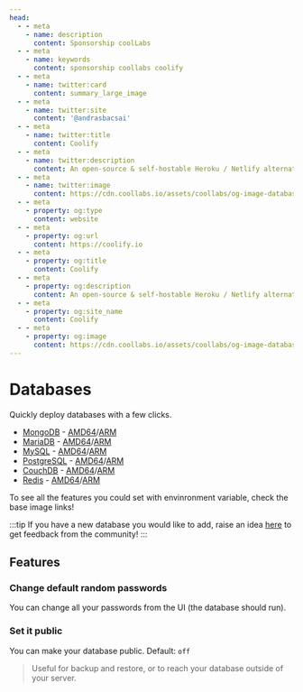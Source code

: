 ```yaml
---
head:
  - - meta
    - name: description
      content: Sponsorship coolLabs
  - - meta
    - name: keywords
      content: sponsorship coollabs coolify 
  - - meta
    - name: twitter:card
      content: summary_large_image
  - - meta
    - name: twitter:site
      content: '@andrasbacsai'
  - - meta
    - name: twitter:title
      content: Coolify
  - - meta
    - name: twitter:description
      content: An open-source & self-hostable Heroku / Netlify alternative.
  - - meta
    - name: twitter:image
      content: https://cdn.coollabs.io/assets/coollabs/og-image-databases.png
  - - meta
    - property: og:type
      content: website
  - - meta
    - property: og:url
      content: https://coolify.io
  - - meta
    - property: og:title
      content: Coolify
  - - meta
    - property: og:description
      content: An open-source & self-hostable Heroku / Netlify alternative.
  - - meta
    - property: og:site_name
      content: Coolify
  - - meta
    - property: og:image
      content: https://cdn.coollabs.io/assets/coollabs/og-image-databases.png
---
```

# Databases

Quickly deploy databases with a few clicks.

- [MongoDB](https://mongodb.com) -
  [AMD64](https://hub.docker.com/r/bitnami/mongodb/)/[ARM](https://hub.docker.com/_/mongo/)
- [MariaDB](https://mariadb.org/) -
  [AMD64](https://hub.docker.com/r/bitnami/mariadb/)/[ARM](https://hub.docker.com/_/mariadb/)
- [MySQL](https://www.mysql.com/) -
  [AMD64](https://hub.docker.com/r/bitnami/mysql/)/[ARM](https://hub.docker.com/_/mysql/)
- [PostgreSQL](https://www.postgresql.org/) -
  [AMD64](https://hub.docker.com/r/bitnami/postgresql/)/[ARM](https://hub.docker.com/_/postgres/)
- [CouchDB](https://couchdb.apache.org/) -
  [AMD64](https://hub.docker.com/r/bitnami/couchdb/)/[ARM](https://hub.docker.com/_/couchdb/)
- [Redis](https://redis.io/) -
  [ AMD64](https://hub.docker.com/r/bitnami/redis/)/[ARM](https://hub.docker.com/_/redis/)

To see all the features you could set with envinronment variable, check the base
image links!

:::tip 
If you have a new database you would like to add, raise an idea
[here](https://feedback.coolify.io/) to get feedback from the community! 
:::

## Features

### Change default random passwords

You can change all your passwords from the UI (the database should run).

### Set it public

You can make your database public. Default: `off`

> Useful for backup and restore, or to reach your database outside of your
> server.
